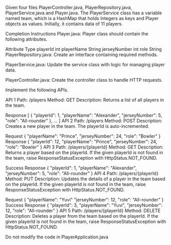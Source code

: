 Given four files PlayerController.java, PlayerRepository.java, PlayerService.java and Player.java. The PlayerService class has a variable named team, which is a HashMap that holds Integers as keys and Player objects as values. Initially, it contains data of 11 players.

Completion Instructions
Player.java: Player class should contain the following attributes.

Attribute	Type
playerId	int
playerName	String
jerseyNumber	int
role	String
PlayerRepository.java: Create an interface containing required methods.

PlayerService.java: Update the service class with logic for managing player data.

PlayerController.java: Create the controller class to handle HTTP requests.

Implement the following APIs.

API 1
Path: /players
Method: GET
Description:
Returns a list of all players in the team.

Response
[
    {
        "playerId": 1,
        "playerName": "Alexander",
        "jerseyNumber": 5,
        "role": "All-rounder"
    },
   ...
]
API 2
Path: /players
Method: POST
Description:
Creates a new player in the team. The playerId is auto-incremented.

Request
{
  "playerName": "Prince",
  "jerseyNumber": 24,
  "role": "Bowler"
}
Response
{
    "playerId": 12,
    "playerName": "Prince",
    "jerseyNumber": 24,
    "role": "Bowler"
}
API 3
Path: /players/{playerId}
Method: GET
Description:
Returns a player based on the playerId. If the given playerId is not found in the team, raise ResponseStatusException with HttpStatus.NOT_FOUND.

Success Response
{
    "playerId": 1,
    "playerName": "Alexander",
    "jerseyNumber": 5,
    "role": "All-rounder"
}
API 4
Path: /players/{playerId}
Method: PUT
Description:
Updates the details of a player in the team based on the playerId. If the given playerId is not found in the team, raise ResponseStatusException with HttpStatus.NOT_FOUND.

Request
{
    "playerName": "Yuvi"
    "jerseyNumber": 12,
    "role": "All-rounder"
}
Success Response
{
    "playerId": 3,
    "playerName": "Yuvi",
    "jerseyNumber": 12,
    "role": "All-rounder"
}
API 5
Path: /players/{playerId}
Method: DELETE
Description:
Deletes a player from the team based on the playerId. If the given playerId is not found in the team, raise ResponseStatusException with HttpStatus.NOT_FOUND.

Do not modify the code in PlayerApplication.java
